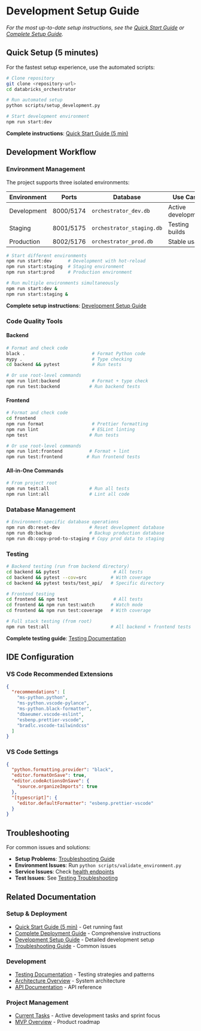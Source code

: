 # Development Setup Guide

*For the most up-to-date setup instructions, see the [Quick Start Guide](../deployment/quick-start.md) or [Complete Setup Guide](../deployment/setup-guide.md).*

## Quick Setup (5 minutes)

For the fastest setup experience, use the automated scripts:

```bash
# Clone repository
git clone <repository-url>
cd databricks_orchestrator

# Run automated setup
python scripts/setup_development.py

# Start development environment
npm run start:dev
```

**Complete instructions**: [Quick Start Guide (5 min)](../deployment/quick-start.md)

## Development Workflow

### Environment Management

The project supports three isolated environments:

| Environment | Ports | Database | Use Case |
|-------------|-------|----------|----------|
| Development | 8000/5174 | `orchestrator_dev.db` | Active development |
| Staging | 8001/5175 | `orchestrator_staging.db` | Testing builds |
| Production | 8002/5176 | `orchestrator_prod.db` | Stable usage |

```bash
# Start different environments
npm run start:dev      # Development with hot-reload
npm run start:staging  # Staging environment  
npm run start:prod     # Production environment

# Run multiple environments simultaneously
npm run start:dev &
npm run start:staging &
```

**Complete setup instructions**: [Development Setup Guide](../deployment/setup-guide.md)

### Code Quality Tools

#### Backend
```bash
# Format and check code
black .                         # Format Python code
mypy .                          # Type checking
cd backend && pytest            # Run tests

# Or use root-level commands
npm run lint:backend            # Format + type check
npm run test:backend           # Run backend tests
```

#### Frontend
```bash
# Format and check code
cd frontend
npm run format                  # Prettier formatting
npm run lint                    # ESLint linting
npm test                       # Run tests

# Or use root-level commands
npm run lint:frontend          # Format + lint
npm run test:frontend         # Run frontend tests
```

#### All-in-One Commands
```bash
# From project root
npm run test:all               # Run all tests
npm run lint:all               # Lint all code
```

### Database Management

```bash
# Environment-specific database operations
npm run db:reset-dev           # Reset development database
npm run db:backup              # Backup production database
npm run db:copy-prod-to-staging # Copy prod data to staging
```

### Testing

```bash
# Backend testing (run from backend directory)
cd backend && pytest                    # All tests
cd backend && pytest --cov=src         # With coverage
cd backend && pytest tests/test_api/   # Specific directory

# Frontend testing
cd frontend && npm test                 # All tests
cd frontend && npm run test:watch      # Watch mode
cd frontend && npm run test:coverage   # With coverage

# Full stack testing (from root)
npm run test:all                       # All backend + frontend tests
```

**Complete testing guide**: [Testing Documentation](../testing.md)

## IDE Configuration

### VS Code Recommended Extensions

```json
{
  "recommendations": [
    "ms-python.python",
    "ms-python.vscode-pylance", 
    "ms-python.black-formatter",
    "dbaeumer.vscode-eslint",
    "esbenp.prettier-vscode",
    "bradlc.vscode-tailwindcss"
  ]
}
```

### VS Code Settings

```json
{
  "python.formatting.provider": "black",
  "editor.formatOnSave": true,
  "editor.codeActionsOnSave": {
    "source.organizeImports": true
  },
  "[typescript]": {
    "editor.defaultFormatter": "esbenp.prettier-vscode"
  }
}
```

## Troubleshooting

For common issues and solutions:

- **Setup Problems**: [Troubleshooting Guide](../deployment/troubleshooting.md)
- **Environment Issues**: Run `python scripts/validate_environment.py`
- **Service Issues**: Check [health endpoints](../deployment/guide.md#monitoring--health-checks)
- **Test Issues**: See [Testing Troubleshooting](../testing.md#troubleshooting-guide)

## Related Documentation

### Setup & Deployment
- [Quick Start Guide (5 min)](../deployment/quick-start.md) - Get running fast
- [Complete Deployment Guide](../deployment/guide.md) - Comprehensive instructions
- [Development Setup Guide](../deployment/setup-guide.md) - Detailed development setup
- [Troubleshooting Guide](../deployment/troubleshooting.md) - Common issues

### Development
- [Testing Documentation](../testing.md) - Testing strategies and patterns
- [Architecture Overview](../architecture/overview.md) - System architecture
- [API Documentation](../api/README.md) - API reference

### Project Management
- [Current Tasks](../../PROJECT.md) - Active development tasks and sprint focus
- [MVP Overview](../planning/mvp-overview.md) - Product roadmap